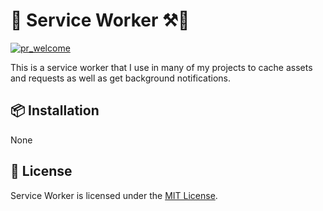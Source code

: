 # 👷 Service Worker ⚒🔔
[![pr_welcome][pr_welcome]][pr_welcome_url] <!-- /pulls -->

This is a service worker that I use in many of my projects to cache assets and requests as well as get background notifications.

## 📦 Installation
None


## 📖 License
Service Worker is licensed under the [MIT License](LICENSE).

<!-- PR Welcome -->
[pr_welcome]: https://img.shields.io/badge/PRs-welcome-brightgreen.svg
[pr_welcome_url]: https://github.com/sergivb01/service-worker/pulls
